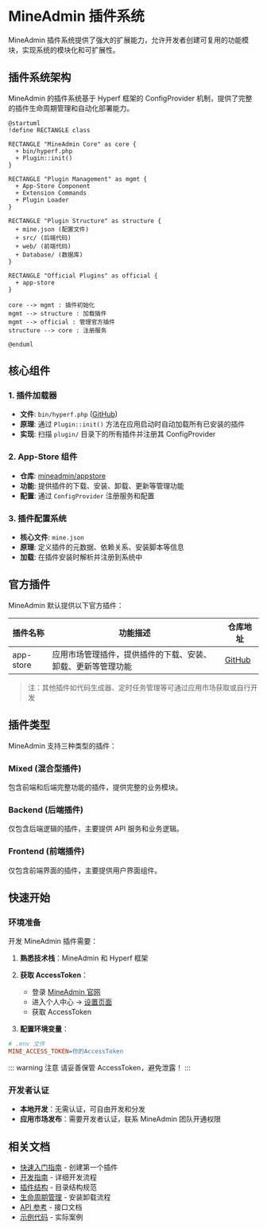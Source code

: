 # MineAdmin 插件系统

MineAdmin 插件系统提供了强大的扩展能力，允许开发者创建可复用的功能模块，实现系统的模块化和可扩展性。

## 插件系统架构

MineAdmin 的插件系统基于 Hyperf 框架的 ConfigProvider 机制，提供了完整的插件生命周期管理和自动化部署能力。

```plantuml
@startuml
!define RECTANGLE class

RECTANGLE "MineAdmin Core" as core {
  + bin/hyperf.php
  + Plugin::init()
}

RECTANGLE "Plugin Management" as mgmt {
  + App-Store Component
  + Extension Commands
  + Plugin Loader
}

RECTANGLE "Plugin Structure" as structure {
  + mine.json (配置文件)
  + src/ (后端代码)
  + web/ (前端代码)
  + Database/ (数据库)
}

RECTANGLE "Official Plugins" as official {
  + app-store
}

core --> mgmt : 插件初始化
mgmt --> structure : 加载插件
mgmt --> official : 管理官方插件
structure --> core : 注册服务

@enduml
```

## 核心组件

### 1. 插件加载器
- **文件**: `bin/hyperf.php` ([GitHub](https://github.com/mineadmin/mineadmin/blob/master/bin/hyperf.php))
- **原理**: 通过 `Plugin::init()` 方法在应用启动时自动加载所有已安装的插件
- **实现**: 扫描 `plugin/` 目录下的所有插件并注册其 ConfigProvider

### 2. App-Store 组件
- **仓库**: [mineadmin/appstore](https://github.com/mineadmin/appstore)
- **功能**: 提供插件的下载、安装、卸载、更新等管理功能
- **配置**: 通过 `ConfigProvider` 注册服务和配置

### 3. 插件配置系统
- **核心文件**: `mine.json` 
- **原理**: 定义插件的元数据、依赖关系、安装脚本等信息
- **加载**: 在插件安装时解析并注册到系统中

## 官方插件

MineAdmin 默认提供以下官方插件：

| 插件名称 | 功能描述 | 仓库地址 |
|---------|----------|----------|
| app-store | 应用市场管理插件，提供插件的下载、安装、卸载、更新等管理功能 | [GitHub](https://github.com/mineadmin/appstore) |

> 注：其他插件如代码生成器、定时任务管理等可通过应用市场获取或自行开发

## 插件类型

MineAdmin 支持三种类型的插件：

### Mixed (混合型插件)
包含前端和后端完整功能的插件，提供完整的业务模块。

### Backend (后端插件) 
仅包含后端逻辑的插件，主要提供 API 服务和业务逻辑。

### Frontend (前端插件)
仅包含前端界面的插件，主要提供用户界面组件。

## 快速开始

### 环境准备

开发 MineAdmin 插件需要：

1. **熟悉技术栈**：MineAdmin 和 Hyperf 框架
2. **获取 AccessToken**：
   - 登录 [MineAdmin 官网](https://www.mineadmin.com/login)
   - 进入个人中心 → [设置页面](https://www.mineadmin.com/member/setting)
   - 获取 AccessToken

3. **配置环境变量**：
```ini
# .env 文件
MINE_ACCESS_TOKEN=你的AccessToken
```

::: warning 注意
请妥善保管 AccessToken，避免泄露！
:::

### 开发者认证

- **本地开发**：无需认证，可自由开发和分发
- **应用市场发布**：需要开发者认证，联系 MineAdmin 团队开通权限

## 相关文档

- [快速入门指南](./guide.md) - 创建第一个插件
- [开发指南](./develop.md) - 详细开发流程
- [插件结构](./structure.md) - 目录结构规范
- [生命周期管理](./lifecycle.md) - 安装卸载流程
- [API 参考](./api.md) - 接口文档
- [示例代码](./examples.md) - 实际案例